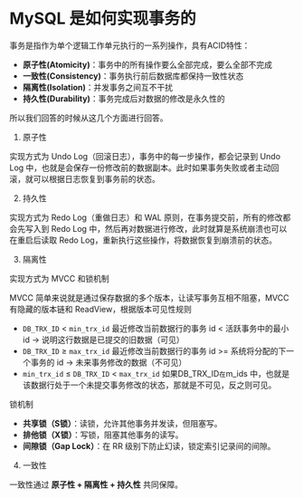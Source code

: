 # MySQL 是如何实现事务的

事务是指作为单个逻辑工作单元执行的一系列操作，具有ACID特性：

- **原子性(Atomicity)**：事务中的所有操作要么全部完成，要么全部不完成
- **一致性(Consistency)**：事务执行前后数据库都保持一致性状态
- **隔离性(Isolation)**：并发事务之间互不干扰
- **持久性(Durability)**：事务完成后对数据的修改是永久性的

所以我们回答的时候从这几个方面进行回答。

1. 原子性

实现方式为 Undo Log（回滚日志），事务中的每一步操作，都会记录到 Undo Log 中，也就是会保存一份修改前的数据副本。此时如果事务失败或者主动回滚，就可以根据日志恢复到事务前的状态。

2. 持久性

实现方式为 Redo Log（重做日志）和 WAL 原则，在事务提交前，所有的修改都会先写入到 Redo Log 中，然后再对数据进行修改，此时就算是系统崩溃也可以在重启后读取 Redo Log，重新执行这些操作，将数据恢复到崩溃前的状态。

3. 隔离性

实现方式为 MVCC 和锁机制

MVCC 简单来说就是通过保存数据的多个版本，让读写事务互相不阻塞，MVCC 有隐藏的版本链和 ReadView，根据版本可见性规则

* `DB_TRX_ID` < `min_trx_id` 最近修改当前数据行的事务 id < 活跃事务中的最小 id → 说明这行数据是已提交的旧数据（可见）
* `DB_TRX_ID` ≥ `max_trx_id` 最近修改当前数据行的事务 id >= 系统将分配的下一个事务的 id → 未来事务修改的数据（不可见）
* `min_trx_id` ≤ `DB_TRX_ID` < `max_trx_id` 如果DB_TRX_ID`在`m_ids 中，也就是该数据行处于一个未提交事务修改的状态，那就是不可见，反之则可见。

锁机制

- **共享锁（S锁）**：读锁，允许其他事务并发读，但阻塞写。
- **排他锁（X锁）**：写锁，阻塞其他事务的读写。
- **间隙锁（Gap Lock）**：在 RR 级别下防止幻读，锁定索引记录间的间隙。

4. 一致性

一致性通过 **原子性 + 隔离性 + 持久性** 共同保障。
